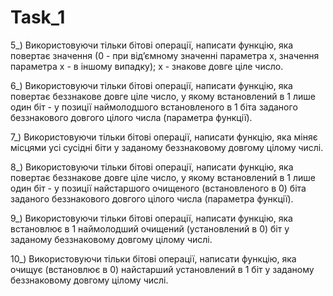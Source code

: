 Task_1
======
5_) Використовуючи тільки бітові операції, написати функцію, яка повертає значення   (0 - при від’ємному значенні параметра x, значення параметра x - в іншому випадку); x - знакове довге ціле число.

6_) Використовуючи тільки бітові операції, написати функцію, яка повертає беззнакове довге ціле число, у якому встановлений в 1 лише один біт - у позиції наймолодшого встановленого в 1 біта заданого беззнакового довгого цілого числа (параметра функції).

7_) Використовуючи тільки бітові операції, написати функцію, яка міняє місцями усі сусідні біти у заданому беззнаковому довгому цілому числі.

8_) Використовуючи тільки бітові операції, написати функцію, яка повертає беззнакове довге ціле число, у якому встановлений в 1 лише один біт - у позиції найстаршого очищеного (встановленого в 0) біта заданого беззнакового довгого цілого числа (параметра функції).

9_) Використовуючи тільки бітові операції, написати функцію, яка встановлює в 1 наймолодший очищений (установлений в 0) біт у заданому беззнаковому довгому цілому числі.

10_) Використовуючи тільки бітові операції, написати функцію, яка очищує (встановлює в 0) найстарший установлений в 1 біт у заданому беззнаковому довгому цілому числі.
